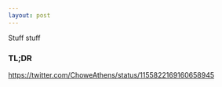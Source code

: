 ```yaml
---
layout: post
---
```


Stuff stuff

### TL;DR

https://twitter.com/ChoweAthens/status/1155822169160658945
